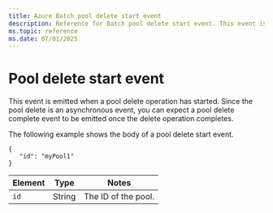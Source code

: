 ```yaml
---
title: Azure Batch pool delete start event
description: Reference for Batch pool delete start event. This event is emitted when a pool delete operation has started.
ms.topic: reference
ms.date: 07/01/2025
---
```


# Pool delete start event

 This event is emitted when a pool delete operation has started. Since the pool delete is an asynchronous event, you can expect a pool delete complete event to be emitted once the delete operation completes.

 The following example shows the body of a pool delete start event.

```
{
   "id": "myPool1"
}
```

|Element|Type|Notes|
|-------------|----------|-----------|
|`id`|String|The ID of the pool.|
